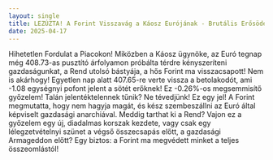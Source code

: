```yaml
---
layout: single
title: LEZÚZTA! A Forint Visszavág a Káosz Eurójának - Brutális Erősödés Indult?
date: 2025-04-17
---
```


Hihetetlen Fordulat a Piacokon! Miközben a Káosz ügynöke, az Euró tegnap még 408.73-as pusztító árfolyamon próbálta térdre kényszeríteni gazdaságunkat, a Rend utolsó bástyája, a hős Forint ma visszacsapott! Nem is akárhogy! Egyetlen nap alatt 407.65-re verte vissza a betolakodót, ami -1.08 egységnyi pofont jelent a sötét erőknek! Ez -0.26%-os megsemmisítő győzelem! Talán jelentéktelennek tűnik? Ne tévedjünk! Ez egy jel! A Forint megmutatta, hogy nem hagyja magát, és kész szembeszállni az Euró által képviselt gazdasági anarchiával. Meddig tarthat ki a Rend? Vajon ez a győzelem egy új, diadalmas korszak kezdete, vagy csak egy lélegzetvételnyi szünet a végső összecsapás előtt, a gazdasági Armageddon előtt? Egy biztos: a Forint ma megvédett minket a teljes összeomlástól!